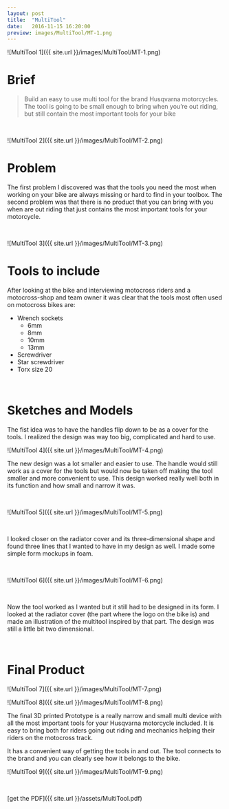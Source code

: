```yaml
---
layout: post
title:  "MultiTool"
date:   2016-11-15 16:20:00
preview: images/MultiTool/MT-1.png
---
```

![MultiTool 1]({{ site.url }}/images/MultiTool/MT-1.png)

# Brief
> Build an easy to use multi tool for the brand Husqvarna motorcycles.
> The tool is going to be small enough to bring when you’re out riding, but still contain the most important tools for your bike

<br>    

![MultiTool 2]({{ site.url }}/images/MultiTool/MT-2.png)

# Problem

The first problem I discovered was that the tools you need the most when working on your bike are always missing or hard to find in your toolbox.
The second problem was that there is no product that you can bring with you when are out riding that just contains the most important tools for your motorcycle.

<br>

![MultiTool 3]({{ site.url }}/images/MultiTool/MT-3.png)

# Tools to include

After looking at the bike and interviewing motocross riders and a motocross-shop and team owner it was clear that the tools most often used on motocross bikes are:

* Wrench sockets
    * 6mm
    * 8mm
    * 10mm
    * 13mm
* Screwdriver
* Star screwdriver
* Torx size 20

<br>

# Sketches and Models

The fist idea was to have the handles flip down to be as a cover for the tools.
I realized the design was way too big, complicated and hard to use.

![MultiTool 4]({{ site.url }}/images/MultiTool/MT-4.png)

The new design was a lot smaller and easier to use.
The handle would still work as a cover for the tools but would now be taken off making the tool smaller and more convenient to use.
This design worked really well both in its function and how small and narrow it was.

<br>

![MultiTool 5]({{ site.url }}/images/MultiTool/MT-5.png)

<br>

I looked closer on the radiator cover and its three-dimensional shape and found three lines that I wanted to have in my design as well.
I made some simple form mockups in foam.

<br>

![MultiTool 6]({{ site.url }}/images/MultiTool/MT-6.png)

<br>

Now the tool worked as I wanted but it still had to be designed in its form.
I looked at the radiator cover (the part where the logo on the bike is) and made an illustration of the multitool inspired by that part.
The design was still a little bit two dimensional.

<br>

# Final Product

![MultiTool 7]({{ site.url }}/images/MultiTool/MT-7.png)

![MultiTool 8]({{ site.url }}/images/MultiTool/MT-8.png)

The final 3D printed Prototype is a really narrow and small multi device with all the most important tools for your Husqvarna motorcycle included.
It is easy to bring both for riders going out riding and mechanics helping their riders on the motocross track.

It has a convenient way of getting the tools in and out.
The tool connects to the brand and you can clearly see how it belongs to the bike.

![MultiTool 9]({{ site.url }}/images/MultiTool/MT-9.png)

<br>

[get the PDF]({{ site.url }}/assets/MultiTool.pdf)
